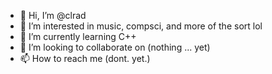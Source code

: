 - 👋 Hi, I’m @clrad
- 👀 I’m interested in music, compsci, and more of the sort lol
- 🌱 I’m currently learning C++ 
- 💞️ I’m looking to collaborate on (nothing ... yet)
- 📫 How to reach me (dont. yet.)

<!---
clrad/clrad is a ✨ special ✨ repository because its `README.md` (this file) appears on your GitHub profile.
You can click the Preview link to take a look at your changes.
--->
